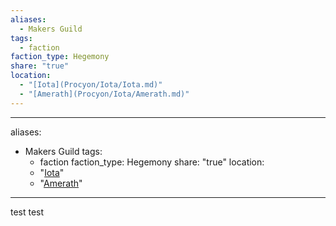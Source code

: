 ```yaml
---
aliases:
  - Makers Guild
tags:
  - faction
faction_type: Hegemony
share: "true"
location:
  - "[Iota](Procyon/Iota/Iota.md)"
  - "[Amerath](Procyon/Iota/Amerath.md)"
---
```

---
aliases: 
- Makers Guild
tags:
  - faction
faction_type: Hegemony
share: "true"
location:
  - "[Iota](Procyon/Iota/Iota.md)"
  - "[Amerath](Procyon/Iota/Amerath.md)"
---

test
test 